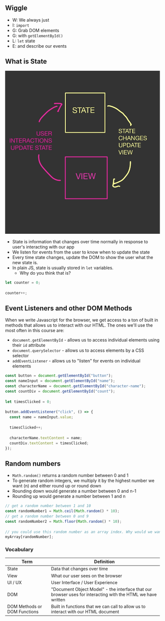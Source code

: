 ## Wiggle

- W: We always just
- I: `import`
- G: Grab DOM elements
- G: with `getElementById()`
- L: `let` state
- E: and describe our events

## What is State

![](./images/state-view.png)

- State is information that changes over time normally in response to user's interacting with our app
- We listen for events from the user to know when to update the state
- Every time state changes, update the DOM to show the user what the new state is.
- In plain JS, state is usually stored in `let` variables.
  - Why do you think that is?

```js
let counter = 0;

counter++;
```

## Event Listeners and other DOM Methods

When we write Javascript for the browser, we get access to a ton of built in methods that allows us to interact with our HTML. The ones we'll use the most often in this course are:

- `document.getElementById` - allows us to access individual elements using their `id` attribute
- `document.querySelector` - allows us to access elements by a CSS selector
- `addEventListener` - allows us to "listen" for events on individual elements

```js
const button = document.getElementById("button");
const nameInput = document.getElementById("name");
const characterName = document.getElementById("character-name");
const countDiv = document.getElementById("count");

let timesClicked = 0;

button.addEventListener("click", () => {
  const name = nameInput.value;

  timesClicked++;

  characterName.textContent = name;
  countDiv.textContent = timesClicked;
});
```

## Random numbers

- `Math.random()` returns a random number between 0 and 1
- To generate random integers, we multiply it by the highest number we want (n) and either round up or round down
- Rounding down would generate a number between 0 and n-1
- Rounding up would generate a number between 1 and n

```js
// get a random number between 1 and 10
const randomNumber1 = Math.ceil(Math.random() * 10);
// get a random number between 0 and 9
const randomNumber2 = Math.floor(Math.random() * 10);

// you could use this random number as an array index. Why would we want to do that?
myArray[randomNumber];
```

### Vocabulary

| Term                         | Definition                                                                                                  |
| ---------------------------- | ----------------------------------------------------------------------------------------------------------- |
| State                        | Data that changes over time                                                                                 |
| View                         | What our user sees on the browser                                                                           |
| UI / UX                      | User Interface / User Experience                                                                            |
| DOM                          | "Document Object Model" - the interface that our browser uses for interacting with the HTML we have written |
| DOM Methods or DOM Functions | Built in functions that we can call to allow us to interact with our HTML document                          |
